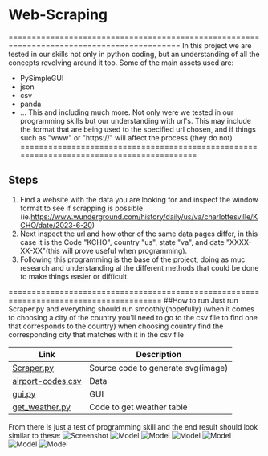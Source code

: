 # Web-Scraping
===========================================================================================
In this project we are tested in our skills not only in python coding, but an understanding of all the concepts revolving around it too.
Some  of the main assets used are:
  - PySimpleGUI
  - json
  - csv
  - panda
  - ...
This and including much more. Not only were we tested in our programming skills but our understanding with url's. This may include the
format that are being used to the specified url chosen, and if things such as "www" or "https://" will affect the process (they do not)
=========================================================================================
## Steps 
1. Find a website with the data you are looking for and inspect the window format to see if scrapping is possible (ie.https://www.wunderground.com/history/daily/us/va/charlottesville/KCHO/date/2023-6-20)
2. Next inspect the url and how other of the same data pages differ, in this case it is the Code "KCHO", country "us", state "va", and date "XXXX-XX-XX"(this will prove useful when programming).
3. Following this programming is the base of the project, doing as muc research and understanding al the different methods that could be done to make things easier or difficult.

=======================================================================================
##How to run
Just run Scraper.py and everything should run smoothly(hopefully)
(when it comes to choosing a city of the country you'll need to go to the csv file to find one that corresponds to the country)
when choosing country find the corresponding city that matches with it in the csv file

| Link                                                                                                    | Description |
| ------------------------------------------------------------------------------------------------------- | ---------------------- |
| [Scraper.py](https://github.com/Takaximos/4883-SoftwareTools-Palacios/blob/main/Assignments/A07/Scraper.py) | Source code to generate svg(image)     |
| [airport-codes.csv](https://github.com/Takaximos/4883-SoftwareTools-Palacios/blob/main/Assignments/A07/airport-codes.csv) | Data          |
| [gui.py](https://github.com/Takaximos/4883-SoftwareTools-Palacios/blob/main/Assignments/A07/gui.py) | GUI          |
| [get_weather.py](https://github.com/Takaximos/4883-SoftwareTools-Palacios/blob/main/Assignments/A07/get_weather.py) | Code to get weather table          |
From there is just a test of programming skill and the end result should look similar to these:
 ![Screenshot](https://github.com/Takaximos/4883-SoftwareTools-Palacios/blob/main/Assignments/A07/SS/Screenshot%20(172).png)
 ![Model](https://github.com/Takaximos/4883-SoftwareTools-Palacios/blob/main/Assignments/A07/SS/Screenshot%20(173).png)
 ![Model](https://github.com/Takaximos/4883-SoftwareTools-Palacios/blob/main/Assignments/A07/SS/Screenshot%20(174).png)
 ![Model](https://github.com/Takaximos/4883-SoftwareTools-Palacios/blob/main/Assignments/A07/SS/Screenshot%20(175).png)
 ![Model](https://github.com/Takaximos/4883-SoftwareTools-Palacios/blob/main/Assignments/A07/SS/Screenshot%20(176).png)
 ![Model](https://github.com/Takaximos/4883-SoftwareTools-Palacios/blob/main/Assignments/A07/SS/Screenshot%20(177).png)
 ![Model](https://github.com/Takaximos/4883-SoftwareTools-Palacios/blob/main/Assignments/A07/SS/Screenshot%20(178).png)
